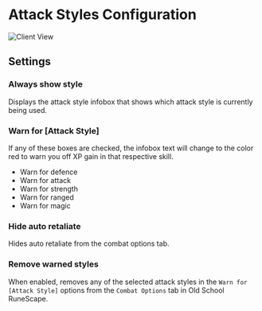 # Attack Styles Configuration

![Client View](https://raw.githubusercontent.com/runelite/wiki/master/img/Attack-Styles-overview.gif)

## Settings

### Always show style

Displays the attack style infobox that shows which attack style is currently being used.

### Warn for [Attack Style]

If any of these boxes are checked, the infobox text will change to the color red to warn you off XP gain in that respective skill.

* Warn for defence
* Warn for attack
* Warn for strength
* Warn for ranged
* Warn for magic

### Hide auto retaliate

Hides auto retaliate from the combat options tab.

### Remove warned styles

When enabled, removes any of the selected attack styles in the `Warn for [Attack Style]` options from the `Combat Options` tab in Old School RuneScape.